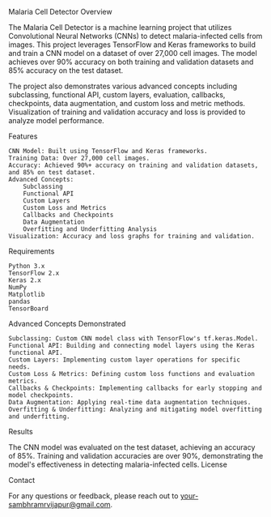 Malaria Cell Detector
Overview

The Malaria Cell Detector is a machine learning project that utilizes Convolutional Neural Networks (CNNs) to detect malaria-infected cells from images. This project leverages TensorFlow and Keras frameworks to build and train a CNN model on a dataset of over 27,000 cell images. The model achieves over 90% accuracy on both training and validation datasets and 85% accuracy on the test dataset.

The project also demonstrates various advanced concepts including subclassing, functional API, custom layers, evaluation, callbacks, checkpoints, data augmentation, and custom loss and metric methods. Visualization of training and validation accuracy and loss is provided to analyze model performance.

Features

    CNN Model: Built using TensorFlow and Keras frameworks.
    Training Data: Over 27,000 cell images.
    Accuracy: Achieved 90%+ accuracy on training and validation datasets, and 85% on test dataset.
    Advanced Concepts:
        Subclassing
        Functional API
        Custom Layers
        Custom Loss and Metrics
        Callbacks and Checkpoints
        Data Augmentation
        Overfitting and Underfitting Analysis
    Visualization: Accuracy and loss graphs for training and validation.

Requirements

    Python 3.x
    TensorFlow 2.x
    Keras 2.x
    NumPy
    Matplotlib
    pandas
    TensorBoard



Advanced Concepts Demonstrated

    Subclassing: Custom CNN model class with TensorFlow's tf.keras.Model.
    Functional API: Building and connecting model layers using the Keras functional API.
    Custom Layers: Implementing custom layer operations for specific needs.
    Custom Loss & Metrics: Defining custom loss functions and evaluation metrics.
    Callbacks & Checkpoints: Implementing callbacks for early stopping and model checkpoints.
    Data Augmentation: Applying real-time data augmentation techniques.
    Overfitting & Underfitting: Analyzing and mitigating model overfitting and underfitting.

Results

The CNN model was evaluated on the test dataset, achieving an accuracy of 85%. Training and validation accuracies are over 90%, demonstrating the model's effectiveness in detecting malaria-infected cells.
License


Contact

For any questions or feedback, please reach out to your-sambhramrvijapur@gmail.com.

